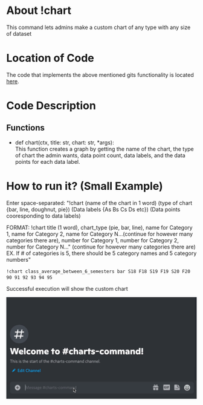 # About !chart
This command lets admins make a custom chart of any type with any size of dataset

# Location of Code
The code that implements the above mentioned gits functionality is located [here](https://github.com/chandur626/ClassMateBot/blob/main/cogs/charts.py).

# Code Description
## Functions

-  def chart(ctx, title: str, chart: str, *args): <br>
This function creates a graph by getting the name of the chart, the type of chart the admin wants, data point count, data labels, and the data points for each data label. 

# How to run it? (Small Example)
Enter space-separated: "!chart (name of the chart in 1 word) (type of chart {bar, line, doughnut, pie}) (Data labels {As Bs Cs Ds etc}) (Data points cooresponding to data labels)

FORMAT: !chart title (1 word), chart_type (pie, bar, line), name for Category 1, name for Category 2, name for Category N...(continue for however many categories there are), number for Category 1, number for Category 2, number for Category N..."
(continue for however many categories there are) EX. If # of categories is 5, there should be 5 category names and 5 category numbers"
```
!chart class_average_between_6_semesters bar S18 F18 S19 F19 S20 F20 90 91 92 93 94 95
```
Successful execution will show the custom chart

![customchart](https://github.com/chandur626/TeachersPetBot/blob/update-readme/docs/media/charts.gif)
